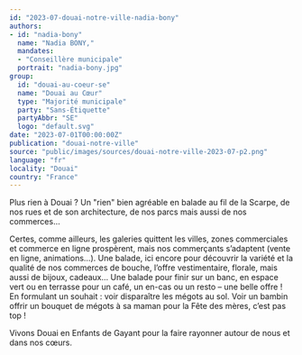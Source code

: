```yaml
---
id: "2023-07-douai-notre-ville-nadia-bony"
authors:
- id: "nadia-bony"
  name: "Nadia BONY,"
  mandates: 
  - "Conseillère municipale"
  portrait: "nadia-bony.jpg"
group:
  id: "douai-au-coeur-se"
  name: "Douai au Cœur"
  type: "Majorité municipale"
  party: "Sans-Étiquette"
  partyAbbr: "SE"
  logo: "default.svg"
date: "2023-07-01T00:00:00Z"
publication: "douai-notre-ville"
source: "public/images/sources/douai-notre-ville-2023-07-p2.png"
language: "fr"
locality: "Douai"
country: "France"
---
```


Plus rien à Douai ? Un "rien" bien agréable en balade au fil de la Scarpe, de nos rues et de son architecture, de nos parcs mais aussi de nos commerces…

Certes, comme ailleurs, les galeries quittent les villes, zones commerciales et commerce en ligne prospèrent, mais nos commerçants s’adaptent (vente en ligne, animations…). Une balade, ici encore pour découvrir la variété et la qualité de nos commerces de bouche, l’offre vestimentaire, florale, mais aussi de bijoux, cadeaux… Une balade pour finir sur un banc, en espace vert ou en terrasse pour un café, un en-cas ou un resto – une belle offre ! En formulant un souhait : voir disparaître les mégots au sol. Voir un bambin offrir un bouquet de mégots à sa maman pour la Fête des mères, c’est pas top !

Vivons Douai en Enfants de Gayant pour la faire rayonner autour de nous et dans nos cœurs.

